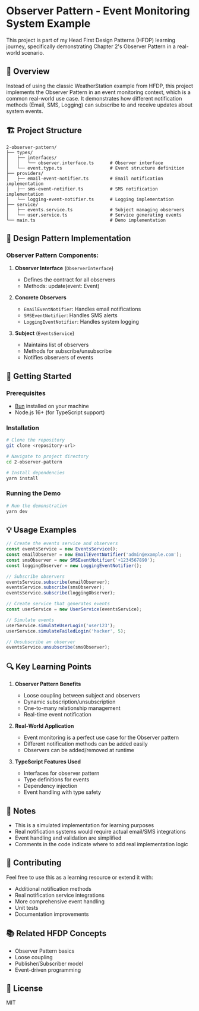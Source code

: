 # Observer Pattern - Event Monitoring System Example

This project is part of my Head First Design Patterns (HFDP) learning journey, specifically demonstrating Chapter 2's Observer Pattern in a real-world scenario.

## 🎯 Overview

Instead of using the classic WeatherStation example from HFDP, this project implements the Observer Pattern in an event monitoring context, which is a common real-world use case. It demonstrates how different notification methods (Email, SMS, Logging) can subscribe to and receive updates about system events.

## 🏗️ Project Structure

```
2-observer-pattern/
├── types/
│   ├── interfaces/
│   │   └── observer.interface.ts      # Observer interface
│   └── event.type.ts                  # Event structure definition
├── providers/
│   ├── email-event-notifier.ts        # Email notification implementation
│   ├── sms-event-notifier.ts          # SMS notification implementation
│   └── logging-event-notifier.ts      # Logging implementation
├── service/
│   ├── events.service.ts              # Subject managing observers
│   └── user.service.ts                # Service generating events
└── main.ts                            # Demo implementation
```

## 🎨 Design Pattern Implementation

### Observer Pattern Components:

1. **Observer Interface** (`ObserverInterface`)

   - Defines the contract for all observers
   - Methods: update(event: Event)

2. **Concrete Observers**

   - `EmailEventNotifier`: Handles email notifications
   - `SMSEventNotifier`: Handles SMS alerts
   - `LoggingEventNotifier`: Handles system logging

3. **Subject** (`EventsService`)
   - Maintains list of observers
   - Methods for subscribe/unsubscribe
   - Notifies observers of events

## 🚀 Getting Started

### Prerequisites

- [Bun](https://bun.sh/) installed on your machine
- Node.js 16+ (for TypeScript support)

### Installation

```bash
# Clone the repository
git clone <repository-url>

# Navigate to project directory
cd 2-observer-pattern

# Install dependencies
yarn install
```

### Running the Demo

```bash
# Run the demonstration
yarn dev
```

## 💡 Usage Examples

```typescript
// Create the events service and observers
const eventsService = new EventsService();
const emailObserver = new EmailEventNotifier('admin@example.com');
const smsObserver = new SMSEventNotifier('+1234567890');
const loggingObserver = new LoggingEventNotifier();

// Subscribe observers
eventsService.subscribe(emailObserver);
eventsService.subscribe(smsObserver);
eventsService.subscribe(loggingObserver);

// Create service that generates events
const userService = new UserService(eventsService);

// Simulate events
userService.simulateUserLogin('user123');
userService.simulateFailedLogin('hacker', 5);

// Unsubscribe an observer
eventsService.unsubscribe(smsObserver);
```

## 🔍 Key Learning Points

1. **Observer Pattern Benefits**

   - Loose coupling between subject and observers
   - Dynamic subscription/unsubscription
   - One-to-many relationship management
   - Real-time event notification

2. **Real-World Application**

   - Event monitoring is a perfect use case for the Observer pattern
   - Different notification methods can be added easily
   - Observers can be added/removed at runtime

3. **TypeScript Features Used**
   - Interfaces for observer pattern
   - Type definitions for events
   - Dependency injection
   - Event handling with type safety

## 📝 Notes

- This is a simulated implementation for learning purposes
- Real notification systems would require actual email/SMS integrations
- Event handling and validation are simplified
- Comments in the code indicate where to add real implementation logic

## 🤝 Contributing

Feel free to use this as a learning resource or extend it with:

- Additional notification methods
- Real notification service integrations
- More comprehensive event handling
- Unit tests
- Documentation improvements

## 📚 Related HFDP Concepts

- Observer Pattern basics
- Loose coupling
- Publisher/Subscriber model
- Event-driven programming

## 📄 License

MIT
